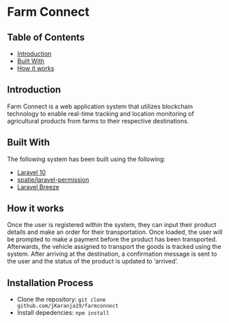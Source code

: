 
# Farm Connect

## Table of Contents

- [Introduction](#introduction)
- [Built With](#built-with)
- [How it works](#how-it-works)

## Introduction

Farm Connect is a web application system that utilizes blockchain technology to enable real-time tracking and location monitoring of agricultural products from farms to their respective destinations.

## Built With

The following system has been built using the following:
- [Laravel 10](https://laravel.com/docs/10.x/installation)
- [spatie/laravel-permission](https://github.com/spatie/laravel-permission)
- [Laravel Breeze](https://laravel.com/docs/10.x/starter-kits#breeze-and-blade)

## How it works
Once the user is registered within the system, they can input their product details and make an order for their transportation. Once loaded, the user will be prompted to make a payment before the product has been transported. Afterwards, the vehicle assigned to transport the goods is tracked using the system. After arriving at the destination, a confirmation message is sent to the user and the status of the product is updated to ‘arrived’.

## Installation Process

- Clone the repository: <code>git clone github.com/jKaranja19/farmconnect</code>
- Install depedencies: <code>npm install</code>
